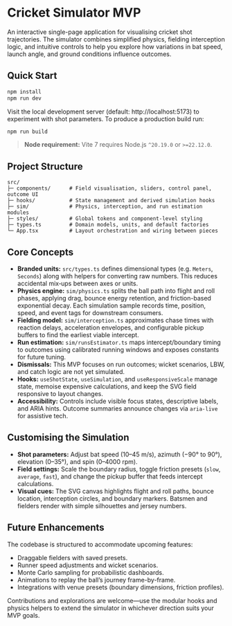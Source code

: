 # Cricket Simulator MVP

An interactive single-page application for visualising cricket shot trajectories. The simulator combines simplified physics, fielding interception logic, and intuitive controls to help you explore how variations in bat speed, launch angle, and ground conditions influence outcomes.

## Quick Start

```bash
npm install
npm run dev
```

Visit the local development server (default: http://localhost:5173) to experiment with shot parameters. To produce a production build run:

```bash
npm run build
```

> **Node requirement:** Vite 7 requires Node.js `^20.19.0` or `>=22.12.0`.

## Project Structure

```
src/
├─ components/      # Field visualisation, sliders, control panel, outcome UI
├─ hooks/           # State management and derived simulation hooks
├─ sim/             # Physics, interception, and run estimation modules
├─ styles/          # Global tokens and component-level styling
├─ types.ts         # Domain models, units, and default factories
└─ App.tsx          # Layout orchestration and wiring between pieces
```

## Core Concepts

- **Branded units:** `src/types.ts` defines dimensional types (e.g. `Meters`, `Seconds`) along with helpers for converting raw numbers. This reduces accidental mix‑ups between axes or units.
- **Physics engine:** `sim/physics.ts` splits the ball path into flight and roll phases, applying drag, bounce energy retention, and friction-based exponential decay. Each simulation sample records time, position, speed, and event tags for downstream consumers.
- **Fielding model:** `sim/interception.ts` approximates chase times with reaction delays, acceleration envelopes, and configurable pickup buffers to find the earliest viable intercept.
- **Run estimation:** `sim/runsEstimator.ts` maps intercept/boundary timing to outcomes using calibrated running windows and exposes constants for future tuning.
- **Dismissals:** This MVP focuses on run outcomes; wicket scenarios, LBW, and catch logic are not yet simulated.
- **Hooks:** `useShotState`, `useSimulation`, and `useResponsiveScale` manage state, memoise expensive calculations, and keep the SVG field responsive to layout changes.
- **Accessibility:** Controls include visible focus states, descriptive labels, and ARIA hints. Outcome summaries announce changes via `aria-live` for assistive tech.

## Customising the Simulation

- **Shot parameters:** Adjust bat speed (10–45 m/s), azimuth (−90° to 90°), elevation (0–35°), and spin (0–4000 rpm).
- **Field settings:** Scale the boundary radius, toggle friction presets (`slow`, `average`, `fast`), and change the pickup buffer that feeds intercept calculations.
- **Visual cues:** The SVG canvas highlights flight and roll paths, bounce location, interception circles, and boundary markers. Batsmen and fielders render with simple silhouettes and jersey numbers.

## Future Enhancements

The codebase is structured to accommodate upcoming features:

- Draggable fielders with saved presets.
- Runner speed adjustments and wicket scenarios.
- Monte Carlo sampling for probabilistic dashboards.
- Animations to replay the ball’s journey frame-by-frame.
- Integrations with venue presets (boundary dimensions, friction profiles).

Contributions and explorations are welcome—use the modular hooks and physics helpers to extend the simulator in whichever direction suits your MVP goals.
